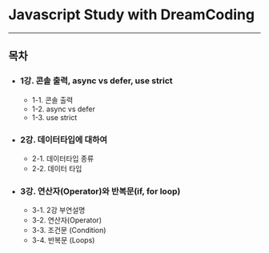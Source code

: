 # Javascript Study with DreamCoding

---


## 목차

* ### 1강. 콘솔 출력, async vs defer, use strict
	* 1-1. 콘솔 출력
  * 1-2. async vs defer
  * 1-3. use strict

* ### 2강. 데이터타입에 대하여
	* 2-1. 데이터타입 종류
	*	2-2. 데이터 타입

* ### 3강. 연산자(Operator)와 반복문(if, for loop)
	* 3-1. 2강 부연설명
	* 3-2. 연산자(Operator)
	* 3-3. 조건문 (Condition)
	* 3-4. 반복문 (Loops)
